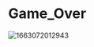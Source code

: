 # Game_Over
![1663072012943](https://user-images.githubusercontent.com/90233572/190109065-45edd471-af47-4f71-9f7d-519787551524.jpeg)
